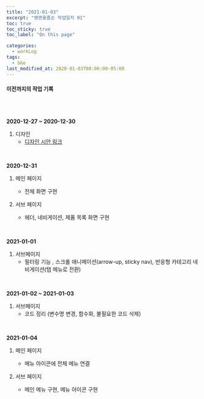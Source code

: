 ```yaml
---
title: "2021-01-03"
excerpt: "뱅앤올룹슨 작업일지 01"
toc: true
toc_sticky: true
toc_label: "On this page"

categories:
  - workLog
tags:
  - b&o
last_modified_at: 2020-01-03T08:06:00-05:00
---
```


#### 이전까지의 작업 기록

<br/>
<br/>

<b>2020-12-27 ~ 2020-12-30</b>

1. 디자인
   - [디자인 시안 링크](https://github.com/yooneunheo/yooneunheo.github.io/issues/2)

<br/>

<b>2020-12-31</b>

1. 메인 페이지

   - 전체 화면 구현

2. 서브 페이지
   - 헤더, 네비게이션, 제품 목록 화면 구현

<br/>

<b>2021-01-01</b>

1. 서브페이지
   - 필터링 기능 , 스크롤 애니메이션(arrow-up, sticky nav), 반응형 카테고리 네비게이션(탭 메뉴로 전환)

<br/>

<b>2021-01-02 ~ 2021-01-03</b>

1. 서브페이지
   - 코드 정리 (변수명 변경, 함수화, 불필요한 코드 삭제)

<br/>

<b>2021-01-04</b>

1. 메인 페이지

   - 메뉴 아이콘에 전체 메뉴 연결

2. 서브 페이지
   - 메인 메뉴 구현, 메뉴 아이콘 구현

<br />
